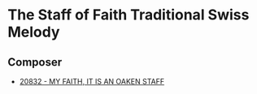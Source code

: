 # The Staff of Faith Traditional Swiss Melody

## Composer

- [20832 - MY FAITH, IT IS AN OAKEN STAFF](/hymns/20832.md)

